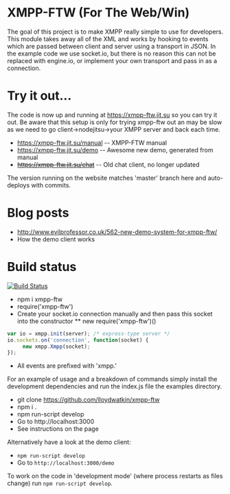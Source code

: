 # XMPP-FTW (For The Web/Win)

The goal of this project is to make XMPP really simple to use for developers. This module takes away all of the XML 
and works by hooking to events which are passed between client and server using a transport in JSON. In the example 
code we use socket.io, but there is no reason this can not be replaced with engine.io, or implement your own transport 
and pass in as a connection.

# Try it out...

The code is now up and running at https://xmpp-ftw.jit.su so you can try it out. Be aware that this setup is only 
for trying xmpp-ftw out an may be slow as we need to go client->nodejitsu->your XMPP server and back each time.

* https://xmpp-ftw.jit.su/manual -- XMPP-FTW manual
* https://xmpp-ftw.jit.su/demo -- Awesome new demo, generated from manual
* <del>https://xmpp-ftw.jit.su/chat</del> -- Old chat client, no longer updated

The version running on the website matches 'master' branch here and auto-deploys with commits.

# Blog posts

* http://www.evilprofessor.co.uk/562-new-demo-system-for-xmpp-ftw/
 * How the demo client works

# Build status

[![Build Status](https://secure.travis-ci.org/lloydwatkin/xmpp-ftw.png)](http://travis-ci.org/lloydwatkin/xmpp-ftw)

* npm i xmpp-ftw
* require('xmpp-ftw')
* Create your socket.io connection manually and then pass this socket into the constructor
** new require('xmpp-ftw')()

```javascript
var io = xmpp.init(server); /* express-type server */
io.sockets.on('connection', function(socket) {
     new xmpp.Xmpp(socket);       
});
```
* All events are prefixed with 'xmpp.'

For an example of usage and a breakdown of commands simply install the development dependencies and run the index.js file the examples directory.

* git clone https://github.com/lloydwatkin/xmpp-ftw
* npm i .
* npm run-script develop
* Go to http://localhost:3000
* See instructions on the page

Alternatively have a look at the demo client:

* ```npm run-script develop```
* Go to ```http://localhost:3000/demo```

To work on the code in 'development mode' (where process restarts as files change) run `npm run-script develop`.
